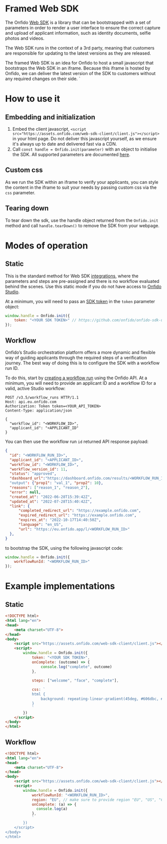 # Framed Web SDK

The Onfido [Web SDK](https://github.com/onfido/onfido-sdk-ui) is a library that can be bootstrapped with a set of parameters in order to render a user interface to ensure the correct capture and upload of applicant information, such as identity documents, selfie photos and videos.

The Web SDK runs in the context of a 3rd party, meaning that customers are responsible for updating to the latest versions as they are released.  

The framed Web SDK is an idea for Onfido to host a small javascript that bootstraps the Web SDK in an iframe. Because this iframe is hosted by Onfido, we can deliver the latest version of the SDK to customers without any required changes on their side.
`

# How to use it
## Embedding and initialization

1. Embed the client javascript, `<script src="https://assets.onfido.com/web-sdk-client/client.js"></script>` in your html page. Do not deliver this javascript yourself, as we ensure it's always up to date and delivered fast via a CDN.
2. Call `const handle = Onfido.init(parameter)` with an object to initialise the SDK. All supported parameters are documented [here](https://github.com/onfido/onfido-sdk-ui#6-initialize-the-sdk).

## Custom css

As we run the SDK within an iframe to verify your applicants, you can style the content in the iframe to suit your needs by passing custom css via the `css` parameter.

## Tearing down

To tear down the sdk, use the handle object returned from the `Onfido.init` method and call `handle.tearDown()` to remove the SDK from your webpage.

# Modes of operation
## Static
         
This is the standard method for Web SDK [integrations](https://github.com/onfido/onfido-sdk-ui#6-initialize-the-sdk), where the parameters and steps are pre-assigned and there is no workflow evaluated behind the scenes. Use this static mode if you do not have access to [Onfido Studio](https://developers.onfido.com/guide/onfido-studio-product).

At a minimum, you will need to pass an [SDK token](https://github.com/onfido/onfido-sdk-ui#3-generate-an-sdk-token) in the `token` parameter object:

```js
window.handle = Onfido.init({
    token: "<YOUR SDK TOKEN>" // https://github.com/onfido/onfido-sdk-ui#3-generate-an-sdk-token
});
```
                                                                                                
## Workflow

Onfido’s Studio orchestration platform offers a more dynamic and flexible way of guiding applicants through the required steps of a verification journey. The best way of doing this is to configure the SDK with a workflow run ID.

To do this, start by [creating a workflow run](https://documentation.onfido.com/#create-workflow-run) using the Onfido API. At a minimum, you will need to provide an applicant ID and a workflow ID for a valid, active Studio workflow:

```http request
POST /v3.5/workflow_runs HTTP/1.1
Host: api.eu.onfido.com
Authorization: Token token=<YOUR_API_TOKEN>
Content-Type: application/json

{
  "workflow_id": "<WORKFLOW_ID>",
  "applicant_id": "<APPLICANT_ID"
}
```

You can then use the workflow run `id` returned API response payload:

```json
{
  "id": "<WORKFLOW_RUN_ID>",
  "applicant_id": "<APPLICANT_ID>",
  "workflow_id": "<WORKFLOW_ID>",
  "workflow_version_id": 11,
  "status": "approved",
  "dashboard_url":"https://dashboard.onfido.com/results/<WORKFLOW_RUN_ID>"
  "output": {"prop1": "val_1", "prop2": 10}, 
  "reasons": ["reason_1", "reason_2"],
  "error": null,
  "created_at": "2022-06-28T15:39:42Z",
  "updated_at": "2022-07-28T15:40:42Z",
  "link": {
      "completed_redirect_url": "https://example.onfido.com",
      "expired_redirect_url": "https://example.onfido.com",
      "expires_at": "2022-10-17T14:40:50Z",
      "language": "en_US",
      "url": "https://eu.onfido.app/l/<WORKFLOW_RUN_ID>"
  },
}
```

to bootstrap the SDK, using the following javascript code:

```js
window.handle = Onfido.init({
    workflowRunId: "<WORKFLOW_RUN_ID>"
});
```

# Example implementations
## Static

```html
<!DOCTYPE html>
<html lang="en">
<head>
    <meta charset="UTF-8">
</head>
<body>
    <script src="https://assets.onfido.com/web-sdk-client/client.js"></script>
    <script>
        window.handle = Onfido.init({
            token: "<YOUR SDK TOKEN>",
            onComplete: (outcome) => {
                console.log("complete", outcome)
            },
            
            steps: ["welcome", "face", "complete"],

            css: `
            html {
                background: repeating-linear-gradient(45deg, #606dbc, #606dbc 10px, #465298 10px, #465298 20px);
            }
            `
        })
    </script>
</body>
</html>
```

## Workflow

```html
<!DOCTYPE html>
<html lang="en">
<head>
    <meta charset="UTF-8">
</head>
<body>
    <script src="https://assets.onfido.com/web-sdk-client/client.js"></script>
    <script>
        window.handle = Onfido.init({
            workflowRunId: "<WORKFLOW_RUN_ID>",
            region: "EU", // make sure to provide region "EU", "US", "CA"
            onComplete: (a) => {
              console.log(a)
            },
            `
        })
    </script>
</body>
</html>
```


